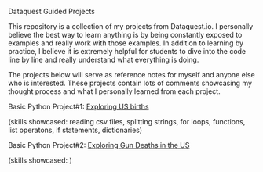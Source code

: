 Dataquest Guided Projects

This repository is a collection of my projects from Dataquest.io. I personally believe the best way to learn anything is by being constantly exposed to examples and really work with those examples. In addition to learning by practice, I believe it is extremely helpful for students to dive into the code line by line and really understand what everything is doing.

The projects below will serve as reference notes for myself and anyone else who is interested. These projects contain lots of comments showcasing my thought process and what I personally learned from each project.

Basic Python Project#1: [Exploring US births](https://github.com/sengkchu/Dataquest-Guided-Projects/blob/master/US_births_1994-2003.ipynb)

(skills showcased: reading csv files, splitting strings, for loops, functions, list operatons, if statements, dictionaries)

Basic Python Project#2: [Exploring Gun Deaths in the US]()

(skills showcased: )
